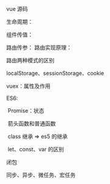 vue 源码

生命周期：

组件传值：

路由传参：
路由实现原理：

路由两种模式的区别

localStorage、sessionStorage、cookie

vuex：属性及作用

ES6:

​		Promise：状态

​		箭头函数和普通函数

​		class 继承 => es5 的继承

​		let、const、var 的区别

闭包

同步、异步、微任务、宏任务


